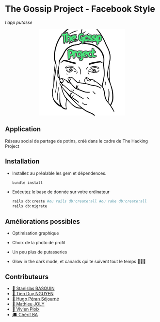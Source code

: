 # The Gossip Project - Facebook Style
_l'app putasse_

<div style="text-align:center" align="center">
  <img alt="Gossip" src="app/assets/images/the_gossip_project.png">
</div>

## Application

Réseau social de partage de potins, créé dans le cadre de The Hacking Project

## Installation

- Installez au préalable les gem  et dépendences.
  ```
  bundle install
  ```


- Exécutez le base de donnée sur votre ordinateur
  
  ```bash
  rails db:create #ou rails db:create:all #ou rake db:create:all
  rails db:migrate
  ```
  
 ## Améliorations possibles

- Optimisation graphique

- Choix de la photo de profil

- Un peu plus de putasseries

- Glow in the dark mode, et canards qui te suivent tout le temps 🦆🦆🦆


 ## Contributeurs

- [:bell: Stanislas BASQUIN](https://github.com/StanislasBASQUIN)
- [:dragon_face: Tien Duy NGUYEN](https://github.com/tienduy-nguyen)
- [:city_sunset: Hugo Péran Séjourné](https://github.com/HugoPeranSejourne)
- [:mega: Mathieu JOLY](https://github.com/mathieu-superpose)
- [:santa: Vivien Ploix](https://github.com/Vivien-Ploix)
- [:mortar_board: Chérif BA](https://github.com/barifche)


